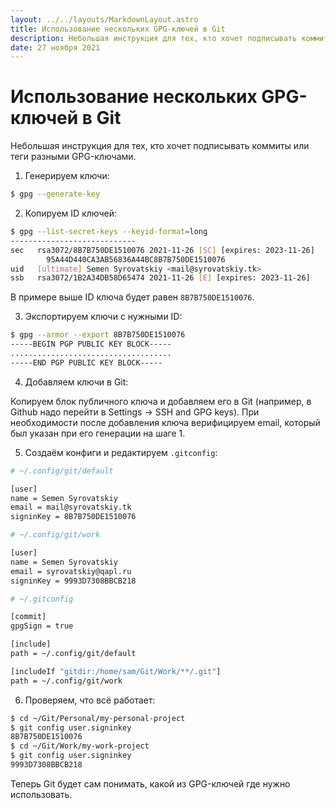 ```yaml
---
layout: ../../layouts/MarkdownLayout.astro
title: Использование нескольких GPG-ключей в Git
description: Небольшая инструкция для тех, кто хочет подписывать коммиты или теги разными GPG-ключами.
date: 27 ноября 2021
---
```


# Использование нескольких GPG-ключей в Git

Небольшая инструкция для тех, кто хочет подписывать коммиты или теги разными GPG-ключами.

1. Генерируем ключи:

```bash
$ gpg --generate-key
```

2. Копируем ID ключей:

```bash
$ gpg --list-secret-keys --keyid-format=long
----------------------------
sec   rsa3072/8B7B750DE1510076 2021-11-26 [SC] [expires: 2023-11-26]
        95A44D440CA3AB56836A44BC8B7B750DE1510076
uid   [ultimate] Semen Syrovatskiy <mail@syrovatskiy.tk>
ssb   rsa3072/1B2A34DB58D65474 2021-11-26 [E] [expires: 2023-11-26]
```

В примере выше ID ключа будет равен `8B7B750DE1510076`.

3. Экспортируем ключи с нужными ID:

```bash
$ gpg --armor --export 8B7B750DE1510076
-----BEGIN PGP PUBLIC KEY BLOCK-----
....................................
-----END PGP PUBLIC KEY BLOCK-----
```

4. Добавляем ключи в Git:

Копируем блок публичного ключа и добавляем его в Git (например, в Github надо перейти в Settings -> SSH and GPG keys). При необходимости после добавления ключа верифицируем email, который был указан при его генерации на шаге 1.

5. Создаём конфиги и редактируем `.gitconfig`:

```bash
# ~/.config/git/default

[user]
name = Semen Syrovatskiy
email = mail@syrovatskiy.tk
signinKey = 8B7B750DE1510076
```

```bash
# ~/.config/git/work

[user]
name = Semen Syrovatskiy
email = syrovatskiy@qapl.ru
signinKey = 9993D7308BBCB218
```

```bash
# ~/.gitconfig

[commit]
gpgSign = true

[include]
path = ~/.config/git/default

[includeIf "gitdir:/home/sam/Git/Work/**/.git"]
path = ~/.config/git/work
```

6. Проверяем, что всё работает:

```bash
$ cd ~/Git/Personal/my-personal-project
$ git config user.signinkey
8B7B750DE1510076
$ cd ~/Git/Work/my-work-project
$ git config user.signinkey
9993D7308BBCB218
```

Теперь Git будет сам понимать, какой из GPG-ключей где нужно использовать.
